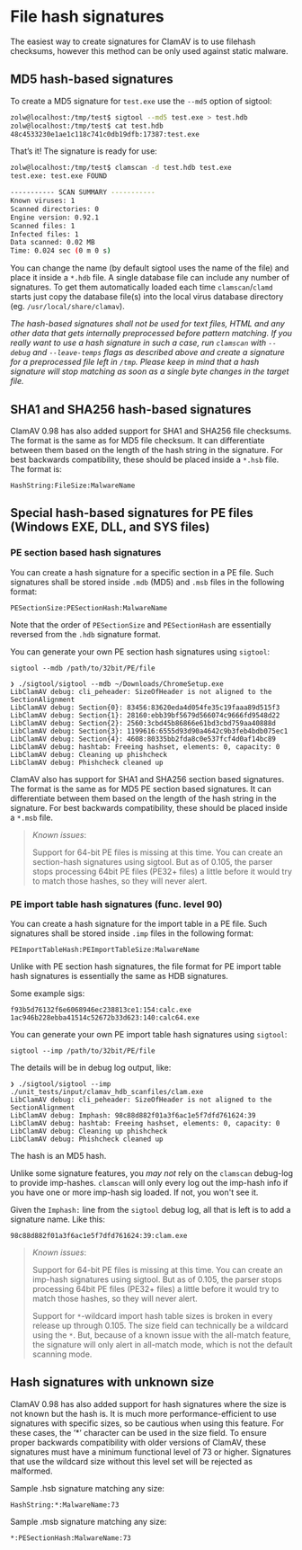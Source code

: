 # File hash signatures

The easiest way to create signatures for ClamAV is to use filehash checksums, however this method can be only used against static malware.

## MD5 hash-based signatures

To create a MD5 signature for `test.exe` use the `--md5` option of
sigtool:

```bash
zolw@localhost:/tmp/test$ sigtool --md5 test.exe > test.hdb
zolw@localhost:/tmp/test$ cat test.hdb
48c4533230e1ae1c118c741c0db19dfb:17387:test.exe
```

That’s it! The signature is ready for use:

```bash
zolw@localhost:/tmp/test$ clamscan -d test.hdb test.exe
test.exe: test.exe FOUND

----------- SCAN SUMMARY -----------
Known viruses: 1
Scanned directories: 0
Engine version: 0.92.1
Scanned files: 1
Infected files: 1
Data scanned: 0.02 MB
Time: 0.024 sec (0 m 0 s)
```

You can change the name (by default sigtool uses the name of the file) and place it inside a `*.hdb` file. A single database file can include any number of signatures. To get them automatically loaded each time `clamscan`/`clamd` starts just copy the database file(s) into the local virus database directory (eg. `/usr/local/share/clamav`).

*The hash-based signatures shall not be used for text files, HTML and any other data that gets internally preprocessed before pattern matching. If you really want to use a hash signature in such a case, run `clamscan` with `--debug` and `--leave-temps` flags as described above and create a signature for a preprocessed file left in `/tmp`. Please keep in mind that a hash signature will stop matching as soon as a single byte changes in the target file.*

## SHA1 and SHA256 hash-based signatures

ClamAV 0.98 has also added support for SHA1 and SHA256 file checksums. The format is the same as for MD5 file checksum. It can differentiate between them based on the length of the hash string in the signature. For best backwards compatibility, these should be placed inside a `*.hsb` file. The format is:

```
HashString:FileSize:MalwareName
```

## Special hash-based signatures for PE files (Windows EXE, DLL, and SYS files)

### PE section based hash signatures

You can create a hash signature for a specific section in a PE file. Such signatures shall be stored inside `.mdb` (MD5) and `.msb` files in the following format:

```
PESectionSize:PESectionHash:MalwareName
```

Note that the order of `PESectionSize` and `PESectionHash` are essentially reversed from the `.hdb` signature format.

You can generate your own PE section hash signatures using `sigtool`:
```
sigtool --mdb /path/to/32bit/PE/file
```

```
❯ ./sigtool/sigtool --mdb ~/Downloads/ChromeSetup.exe
LibClamAV debug: cli_peheader: SizeOfHeader is not aligned to the SectionAlignment
LibClamAV debug: Section{0}: 83456:83620eda4d054fe35c19faaa89d515f3
LibClamAV debug: Section{1}: 28160:ebb39bf5679d566074c9666fd9548d22
LibClamAV debug: Section{2}: 2560:3cbd45b86866e61bd3cbd759aa40888d
LibClamAV debug: Section{3}: 1199616:6555d93d90a4642c9b3feb4bdb075ec1
LibClamAV debug: Section{4}: 4608:80335bb2fda8c0e537fcf4d0af14bc89
LibClamAV debug: hashtab: Freeing hashset, elements: 0, capacity: 0
LibClamAV debug: Cleaning up phishcheck
LibClamAV debug: Phishcheck cleaned up
```

ClamAV also has support for SHA1 and SHA256 section based signatures. The format is the same as for MD5 PE section based signatures. It can differentiate between them based on the length of the hash string in the signature. For best backwards compatibility, these should be placed inside a `*.msb` file.

> *Known issues*: 
> 
> Support for 64-bit PE files is missing at this time. You can create an section-hash signatures using sigtool. But as of 0.105, the parser stops processing 64bit PE files (PE32+ files) a little before it would try to match those hashes, so they will never alert.

### PE import table hash signatures (func. level 90)

You can create a hash signature for the import table in a PE file. Such signatures shall be stored inside `.imp` files in the following format:

```
PEImportTableHash:PEImportTableSize:MalwareName
```

Unlike with PE section hash signatures, the file format for PE import table hash signatures is essentially the same as HDB signatures.

Some example sigs:
```
f93b5d76132f6e6068946ec238813ce1:154:calc.exe
1ac946b228ebba41514c52672b33d623:140:calc64.exe
```

You can generate your own PE import table hash signatures using `sigtool`:
```
sigtool --imp /path/to/32bit/PE/file
```

The details will be in debug log output, like:
```
❯ ./sigtool/sigtool --imp ./unit_tests/input/clamav_hdb_scanfiles/clam.exe
LibClamAV debug: cli_peheader: SizeOfHeader is not aligned to the SectionAlignment
LibClamAV debug: Imphash: 98c88d882f01a3f6ac1e5f7dfd761624:39
LibClamAV debug: hashtab: Freeing hashset, elements: 0, capacity: 0
LibClamAV debug: Cleaning up phishcheck
LibClamAV debug: Phishcheck cleaned up
```

The hash is an MD5 hash. 

Unlike some signature features, you *may not* rely on the `clamscan` debug-log to provide imp-hashes. `clamscan` will only every log out the imp-hash info if you have one or more imp-hash sig loaded. If not, you won't see it.

Given the `Imphash:` line from the `sigtool` debug log, all that is left is to add a signature name. Like this:
```
98c88d882f01a3f6ac1e5f7dfd761624:39:clam.exe
```

> *Known issues*: 
> 
> Support for 64-bit PE files is missing at this time. You can create an imp-hash signatures using sigtool. But as of 0.105, the parser stops processing 64bit PE files (PE32+ files) a little before it would try to match those hashes, so they will never alert.
> 
> Support for `*`-wildcard import hash table sizes is broken in every release up through 0.105. The size field can technically be a wildcard using the `*`. But, because of a known issue with the all-match feature, the signature will only alert in all-match mode, which is not the default scanning mode.

## Hash signatures with unknown size

ClamAV 0.98 has also added support for hash signatures where the size is not known but the hash is. It is much more performance-efficient to use signatures with specific sizes, so be cautious when using this feature. For these cases, the ’\*’ character can be used in the size field. To ensure proper backwards compatibility with older versions of ClamAV, these signatures must have a minimum functional level of 73 or higher. Signatures that use the wildcard size without this level set will be rejected as malformed.

Sample .hsb signature matching any size:
```
HashString:*:MalwareName:73
```

Sample .msb signature matching any size:
```
*:PESectionHash:MalwareName:73
```
